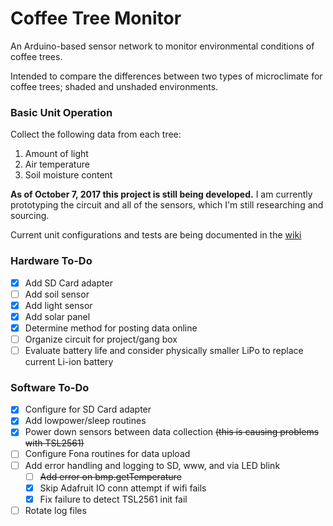 # Coffee Tree Monitor
An Arduino-based sensor network to monitor environmental conditions of coffee trees.

Intended to compare the differences between two types of microclimate for coffee trees; shaded and unshaded environments. 

### Basic Unit Operation

Collect the following data from each tree:

1. Amount of light
2. Air temperature
3. Soil moisture content 

**As of October 7, 2017 this project is still being developed.** I am currently prototyping the circuit and all of the sensors, which I'm still researching and sourcing.  

Current unit configurations and tests are being documented in the [wiki](https://github.com/OilSlick/coffee_tree_monitor/wiki)

### Hardware To-Do
* [x] Add SD Card adapter
* [ ] Add soil sensor
* [x] Add light sensor
* [x] Add solar panel 
* [x] Determine method for posting data online
* [ ] Organize circuit for project/gang box
* [ ] Evaluate battery life and consider physically smaller LiPo to replace current Li-ion battery

### Software To-Do
* [x] Configure for SD Card adapter
* [x] Add lowpower/sleep routines
* [x] Power down sensors between data collection ~~(this is causing problems with TSL2561)~~
* [ ] Configure Fona routines for data upload
* [ ] Add error handling and logging to SD, www, and via LED blink
  * [ ] ~~Add error on bmp.getTemperature~~
  * [x] Skip Adafruit IO conn attempt if wifi fails
  * [x] Fix failure to detect TSL2561 init fail
* [ ] Rotate log files